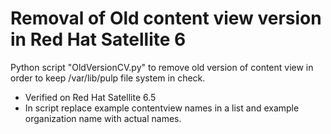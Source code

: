 # Removal of Old content view version in Red Hat Satellite 6
Python script "OldVersionCV.py" to remove old version of content view in order to keep /var/lib/pulp file system in check.

- Verified on Red Hat Satellite 6.5
- In script replace example contentview names in a list and example organization name with actual names.

